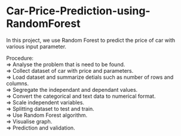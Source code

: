 # Car-Price-Prediction-using-RandomForest

In this project, we use Random Forest to predict the price of car with various input parameter.                                      
                                                                                                                     
Procedure:                                                                                                                                           
=> Analyse the problem that is need to be found.                                                                          
=> Collect dataset of car with price and parameters.                                                                                        
=> Load dataset and summarize detials such as number of rows and columns.                                                                                       
=> Segregate the independant and dependant values.                                                                                                      
=> Convert the categorical and text data to numerical format.                                                                         
=> Scale independent variables.                                                                                       
=> Splitting dataset to test and train.                                                                                                                
=> Use  Random Forest algorithm.                                                                                                                
=> Visualise graph.                                                                                                                                            
=> Prediction and validation.                                                                                                   
